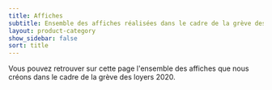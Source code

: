 ```yaml
---
title: Affiches
subtitle: Ensemble des affiches réalisées dans le cadre de la grève des loyers 2020
layout: product-category
show_sidebar: false
sort: title
---
```

Vous pouvez retrouver sur cette page l'ensemble des affiches que nous créons dans le cadre de la grève des loyers 2020.
